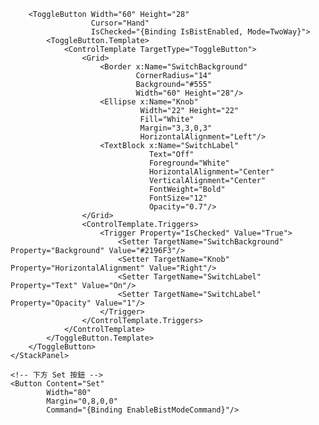 <StackPanel Margin="20">
    <!-- 標題 + 開關 -->
    <StackPanel Orientation="Horizontal" VerticalAlignment="Center">
        <TextBlock Text="Enable BIST Mode"
                   VerticalAlignment="Center"
                   Foreground="White"
                   FontSize="16"
                   Margin="0,0,12,0"/>

        <ToggleButton Width="60" Height="28"
                      Cursor="Hand"
                      IsChecked="{Binding IsBistEnabled, Mode=TwoWay}">
            <ToggleButton.Template>
                <ControlTemplate TargetType="ToggleButton">
                    <Grid>
                        <Border x:Name="SwitchBackground"
                                CornerRadius="14"
                                Background="#555"
                                Width="60" Height="28"/>
                        <Ellipse x:Name="Knob"
                                 Width="22" Height="22"
                                 Fill="White"
                                 Margin="3,3,0,3"
                                 HorizontalAlignment="Left"/>
                        <TextBlock x:Name="SwitchLabel"
                                   Text="Off"
                                   Foreground="White"
                                   HorizontalAlignment="Center"
                                   VerticalAlignment="Center"
                                   FontWeight="Bold"
                                   FontSize="12"
                                   Opacity="0.7"/>
                    </Grid>
                    <ControlTemplate.Triggers>
                        <Trigger Property="IsChecked" Value="True">
                            <Setter TargetName="SwitchBackground" Property="Background" Value="#2196F3"/>
                            <Setter TargetName="Knob" Property="HorizontalAlignment" Value="Right"/>
                            <Setter TargetName="SwitchLabel" Property="Text" Value="On"/>
                            <Setter TargetName="SwitchLabel" Property="Opacity" Value="1"/>
                        </Trigger>
                    </ControlTemplate.Triggers>
                </ControlTemplate>
            </ToggleButton.Template>
        </ToggleButton>
    </StackPanel>

    <!-- 下方 Set 按鈕 -->
    <Button Content="Set"
            Width="80"
            Margin="0,8,0,0"
            Command="{Binding EnableBistModeCommand}"/>
</StackPanel>